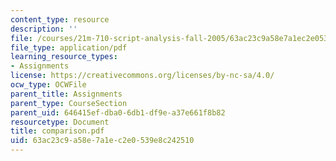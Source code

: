 ```yaml
---
content_type: resource
description: ''
file: /courses/21m-710-script-analysis-fall-2005/63ac23c9a58e7a1ec2e0539e8c242510_comparison.pdf
file_type: application/pdf
learning_resource_types:
- Assignments
license: https://creativecommons.org/licenses/by-nc-sa/4.0/
ocw_type: OCWFile
parent_title: Assignments
parent_type: CourseSection
parent_uid: 646415ef-dba0-6db1-df9e-a37e661f8b82
resourcetype: Document
title: comparison.pdf
uid: 63ac23c9-a58e-7a1e-c2e0-539e8c242510
---
```

